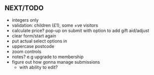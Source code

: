 NEXT/TODO
-
- integers only
- validation: children (£1), some +ve visitors
- calculate price? pop-up on submit with option to add gift aid/adjust
- clear form/start again
- put actual select options in
- uppercase postcode
- zoom controls
- notes? e.g upgrade to membership
- figure out how gonna manage submissions
  - with ability to edit?
